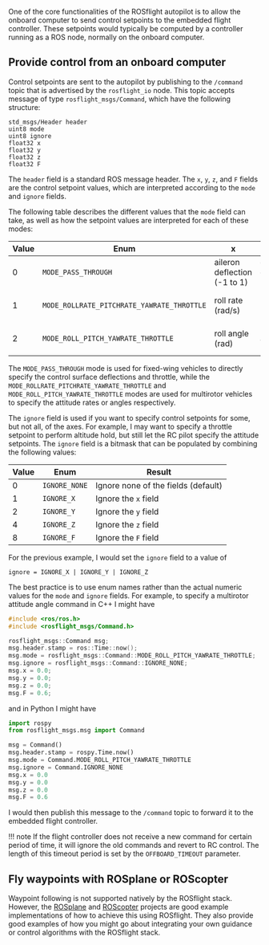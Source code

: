 One of the core functionalities of the ROSflight autopilot is to allow the onboard computer to send control setpoints to the embedded flight controller. These setpoints would typically be computed by a controller running as a ROS node, normally on the onboard computer.

## Provide control from an onboard computer

Control setpoints are sent to the autopilot by publishing to the `/command` topic that is advertised by the `rosflight_io` node. This topic accepts message of type `rosflight_msgs/Command`, which have the following structure:

```
std_msgs/Header header
uint8 mode
uint8 ignore
float32 x
float32 y
float32 z
float32 F
```

The `header` field is a standard ROS message header. The `x`, `y`, `z`, and `F` fields are the control setpoint values, which are interpreted according to the `mode` and `ignore` fields.

The following table describes the different values that the `mode` field can take, as well as how the setpoint values are interpreted for each of these modes:

| Value | Enum | x | y | z | F |
|-------|------|---|---|---|---|
| 0 | `MODE_PASS_THROUGH` | aileron deflection (-1 to 1) | elevator deflection (-1 to 1) | rudder deflection (-1 to 1) | throttle (0 to 1) |
| 1 | `MODE_ROLLRATE_PITCHRATE_YAWRATE_THROTTLE` | roll rate (rad/s) | pitch rate (rad/s) | yaw rate (rad/s) | throttle (0 to 1) |
| 2 | `MODE_ROLL_PITCH_YAWRATE_THROTTLE` | roll angle (rad) | pitch angle (rad) | yaw rate (rad/s) | throttle (0 to 1) |

The `MODE_PASS_THROUGH` mode is used for fixed-wing vehicles to directly specify the control surface deflections and throttle, while the `MODE_ROLLRATE_PITCHRATE_YAWRATE_THROTTLE` and `MODE_ROLL_PITCH_YAWRATE_THROTTLE` modes are used for multirotor vehicles to specify the attitude rates or angles respectively.

The `ignore` field is used if you want to specify control setpoints for some, but not all, of the axes. For example, I may want to specify a throttle setpoint to perform altitude hold, but still let the RC pilot specify the attitude setpoints. The `ignore` field is a bitmask that can be populated by combining the following values:

| Value | Enum | Result |
|-------|------|--------|
| 0 | `IGNORE_NONE` | Ignore none of the fields (default) |
| 1 | `IGNORE_X` | Ignore the `x` field |
| 2 | `IGNORE_Y` | Ignore the `y` field |
| 4 | `IGNORE_Z` | Ignore the `z` field |
| 8 | `IGNORE_F` | Ignore the `F` field |

For the previous example, I would set the `ignore` field to a value of
```
ignore = IGNORE_X | IGNORE_Y | IGNORE_Z
```

The best practice is to use enum names rather than the actual numeric values for the `mode` and `ignore` fields. For example, to specify a multirotor attitude angle command in C++ I might have
```cpp
#include <ros/ros.h>
#include <rosflight_msgs/Command.h>

rosflight_msgs::Command msg;
msg.header.stamp = ros::Time::now();
msg.mode = rosflight_msgs::Command::MODE_ROLL_PITCH_YAWRATE_THROTTLE;
msg.ignore = rosflight_msgs::Command::IGNORE_NONE;
msg.x = 0.0;
msg.y = 0.0;
msg.z = 0.0;
msg.F = 0.6;
```
and in Python I might have
```python
import rospy
from rosflight_msgs.msg import Command

msg = Command()
msg.header.stamp = rospy.Time.now()
msg.mode = Command.MODE_ROLL_PITCH_YAWRATE_THROTTLE
msg.ignore = Command.IGNORE_NONE
msg.x = 0.0
msg.y = 0.0
msg.z = 0.0
msg.F = 0.6
```
I would then publish this message to the `/command` topic to forward it to the embedded flight controller.

!!! note
    If the flight controller does not receive a new command for certain period of time, it will ignore the old commands and revert to RC control. The length of this timeout period is set by the `OFFBOARD_TIMEOUT` parameter.

## Fly waypoints with ROSplane or ROScopter

Waypoint following is not supported natively by the ROSflight stack. However, the [ROSplane](https://github.com/byu-magicc/ros_plane) and [ROScopter](https://github.com/byu-magicc/ros_copter) projects are good example implementations of how to achieve this using ROSflight. They also provide good examples of how you might go about integrating your own guidance or control algorithms with the ROSflight stack.
